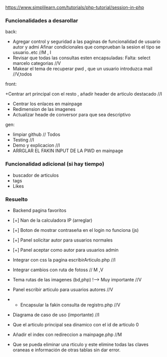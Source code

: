 https://www.simplilearn.com/tutorials/php-tutorial/session-in-php


### Funcionalidades a desarollar
back:
  + Agregar control y seguridad a las paginas de funcionalidad de usuario autor y admi Afinar condicionales que comprueban la sesion el tipo se usuario..etc //M , I
  + Revisar que todas las consultas esten encapsuladas: Falta: select marcelo categorias //V
  + Makear el tema de recuperar pwd , que un usuario introduzca mail //V,todos

front:

  +Centrar art principal con el resto , añadir header de articulo destacado //I
  + Centrar los enlaces en mainpage
  + Redimension de las imagenes
  + Actualizar heade de conversor para que sea descriptivo

gen:
  + limpiar github // Todos
  + Testing //I
  + Demo y explicacion //I
  + ARRGLAR EL FAKIN INPUT DE LA PWD en mainpage
    
    
### Funcionalidad adicional (si hay tiempo)
  + buscador de articulos
  + tags
  + Likes

### Resuelto
  + Backend pagina favoritos
  + [+] Nan de la calculadora IP (arreglar)
  + [+] Boton de mostrar contraseña en el login no funciona (js)
  + [+] Panel solicitar autor para usuarios normales
  + [+] Panel aceptar como autor para usuarios admin
  + Integrar con css la pagina escribirArticulo.php //I
  + Integrar cambios con ruta de fotoss // M ,V
  + Tema rutas de las imagenes (bd,php) !--> Muy importante //V
  + Panel escribir articulo para usuarios autores //V
  +  + Encapsular la fakin consulta de registro.php //V
  + Diagrama de caso de uso (importante) //I

  + Que el articulo principal sea dinamico con el id de articulo 0
  + Añadir el index con redireccion a mainpage.php //M
  + Que se pueda eliminar una rticulo y este elimine todas las claves oraneas e información de otras tablas sin dar error.
